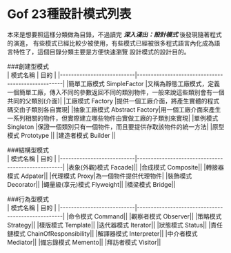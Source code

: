 # Gof 23種設計模式列表
本來是想要照這樣分類做為目錄，不過讀完 ***深入淺出：設計模式*** 後發現隨著程式的演進，
有些模式已經比較少被使用，有些模式已經被很多程式語言內化成為語言特性了，這個目錄分類主要是方便快速瀏覽
設計模式的設計目的。	
	
###創建型模式  
|       模式名稱	        |       			目的 						    | 
|---------------------------|---------------------------------------------------|
|簡單工廠模式 SimpleFactor	|又稱為靜態工廠模式，定義一個簡單工廠，傳入不同的參數返回不同的類別物件，一般來說這些類別會有一個共同的父類別(介面)|
|工廠模式 Factory			|提供一個工廠介面，將產生實體的程式碼交由子類別各自實現|
|抽象工廠模式 Abstract Factory|用一個工廠介面來產生一系列相關的物件，但實際建立哪些物件由實做工廠的子類別來實現|
|單例模式 Singleton			|保證一個類別只有一個物件，而且要提供存取該物件的統一方法|
|原型模式   Prototype		||
|建造者模式 Builder			||

###結構型模式  
|       模式名稱	        |       			目的 						    | 
|---------------------------|---------------------------------------------------|
|表象(外觀)模式 Facade]||
|合成模式 Composite||
|轉接器模式 Adpater||
|代理模式 Proxy|為一個物件提供代理物件|
|裝飾模式 Decorator||
|蠅量級(享元)模式 Flyweight||
|橋梁模式   Bridge||


###行為型模式  
|       模式名稱	        |       			目的 						    | 
|---------------------------|---------------------------------------------------|
|命令模式 Command||
|觀察者模式 Observer||
|策略模式 Strategy||
|樣版模式 Template||
|迭代器模式 Iterator||
|狀態模式 Status||
|責任鏈模式 ChainOfResponsibility||
|解譯器模式 Interpreter||
|中介者模式 Mediator||
|備忘錄模式 Memento||
|拜訪者模式 Visitor||
